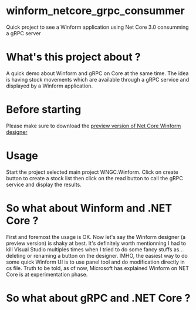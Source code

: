 # winform_netcore_grpc_consummer
Quick project to see a Winform application using Net Core 3.0 consumming a gRPC server

# What's this project about ?

A quick demo about Winform and gRPC on Core at the same time.
The idea is having stock movements which are available through a gRPC service and displayed by a Winform application. 

# Before starting
Please make sure to download the [preview version of Net Core Winform designer](https://devblogs.microsoft.com/dotnet/introducing-net-core-windows-forms-designer-preview-1/) 

# Usage
Start the project selected main project WNGC.Winform. 
Click on create button to create a stock list then click on the read button to call the gRPC service and display the results.

# So what about Winform and .NET Core ?
First and foremost the usage is OK. Now let's say the Winform designer (a preview version) is shaky at best. It's definitely worth mentionning I had to kill Visual Studio multiples times when I tried to do some fancy stuffs as... deleting or renaming a button on the designer.
IMHO, the easiest way to do some quick Winform UI is to use panel tool and do modification directly in cs file.
Truth to be told, as of now, Microsoft has explained Winform on NET Core is at experimentation phase.

# So what about gRPC and .NET Core ?